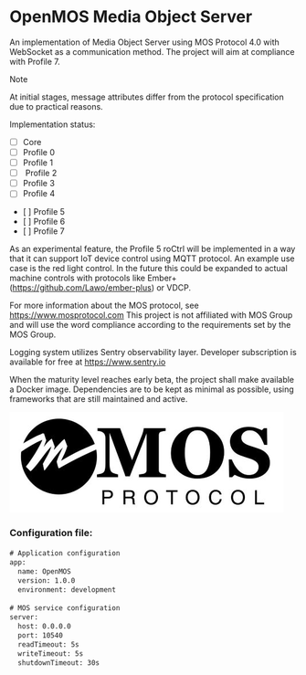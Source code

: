 # OpenMOS Media Object Server
An implementation of Media Object Server using MOS Protocol 4.0 with WebSocket as a communication method.
The project will aim at compliance with Profile 7.
> [!NOTE]
> At initial stages, message attributes differ from the protocol specification due to practical reasons.

Implementation status:
* [ ]  Core
* [ ]  Profile 0
* [ ]  Profile 1
* [ ]  Profile 2
* [ ]  Profile 3
* [ ]  Profile 4
* [ ]  Profile 5
* [ ]  Profile 6
* [ ]  Profile 7

As an experimental feature, the Profile 5 roCtrl will be implemented in a way that it can support IoT device
control using MQTT protocol. An example use case is the red light control. In the future this could be expanded to actual machine controls with protocols like Ember+ (https://github.com/Lawo/ember-plus) or VDCP.

For more information about the MOS protocol, see https://www.mosprotocol.com
This project is not affiliated with MOS Group and will use the word compliance according to the requirements set by the MOS Group.

Logging system utilizes Sentry observability layer. Developer subscription is available for free at https://www.sentry.io

When the maturity level reaches early beta, the project shall make available a Docker image. Dependencies are to be kept as minimal as possible, using frameworks that are still maintained and active.

![MOS Project Official Logo](/res/mosproject-logo.jpg)

### Configuration file:

```
# Application configuration
app:
  name: OpenMOS
  version: 1.0.0
  environment: development

# MOS service configuration
server:
  host: 0.0.0.0
  port: 10540
  readTimeout: 5s
  writeTimeout: 5s
  shutdownTimeout: 30s
  ```
